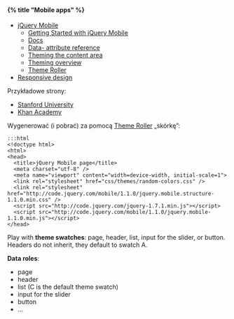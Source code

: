 #### {% title "Mobile apps" %}

* [jQuery Mobile](http://jquerymobile.com/)
  - [Getting Started with jQuery Mobile](http://jquerymobile.com/demos/1.1.0/docs/about/getting-started.html)
  - [Docs](http://jquerymobile.com/demos/1.1.0/)
  - [Data- attribute reference](http://jquerymobile.com/demos/1.1.0/docs/api/data-attributes.html)
  - [Theming the content area](http://jquerymobile.com/demos/1.1.0/docs/content/content-themes.html)
  - [Theming overview](http://jquerymobile.com/demos/1.1.0/docs/api/themes.html)
  - [Theme Roller](http://jquerymobile.com/themeroller/)
* [Responsive design](http://twitter.github.com/bootstrap/scaffolding.html#responsive)

Przykładowe strony:

* [Stanford University](http://m.stanford.edu/)
* [Khan Academy](http://www.jqmgallery.com/2011/03/07/khan-academy/)

Wygenerować (i pobrać) za pomocą [Theme Roller](http://jquerymobile.com/themeroller/) „skórkę”:

    :::html
    <!doctype html>
    <html>
    <head>
      <title>jQuery Mobile page</title>
      <meta charset="utf-8" />
      <meta name="viewport" content="width=device-width, initial-scale=1">
      <link rel="stylesheet" href="css/themes/random-colors.css" />
      <link rel="stylesheet" href="http://code.jquery.com/mobile/1.1.0/jquery.mobile.structure-1.1.0.min.css" />
      <script src="http://code.jquery.com/jquery-1.7.1.min.js"></script>
      <script src="http://code.jquery.com/mobile/1.1.0/jquery.mobile-1.1.0.min.js"></script>
    </head>

Play with **theme swatches**: page, header, list, input for the slider, or button.
Headers do not inherit, they default to swatch A.

**Data roles**:

* page
* header
* list (C is the default theme swatch)
* input for the slider
* button
* ...
